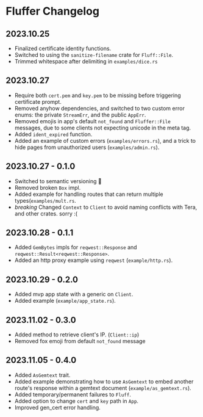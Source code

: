 # Fluffer Changelog

## 2023.10.25
* Finalized certificate identity functions.
* Switched to using the `sanitize-filename` crate for `Fluff::File`.
* Trimmed whitespace after delimiting in `examples/dice.rs`

## 2023.10.27
* Require both `cert.pem` and `key.pem` to be missing before triggering
  certificate prompt.
* Removed anyhow dependencies, and switched to two custom error enums: the
  private `StreamErr`, and the public `AppErr`.
* Removed emojis in app's default `not_found` and `Fluffer::File` messages, due
  to some clients not expecting unicode in the meta tag.
* Added `ident_expired` function.
* Added an example of custom errors (`examples/errors.rs`), and a trick to hide
  pages from unauthorized users (`examples/admin.rs`).

## 2023.10.27 - 0.1.0
* Switched to semantic versioning 🤦
* Removed broken `Box` impl.
* Added example for handling routes that can return multiple
  types(`examples/mult.rs`.
* *breaking* Changed `Context` to `Client` to avoid naming conflicts with
  Tera, and other crates. sorry :(

## 2023.10.28 - 0.1.1
* Added `GemBytes` impls for `reqwest::Response` and
  `reqwest::Result<reqwest::Response>`.
* Added an http proxy example using `reqwest` (`example/http.rs`).

## 2023.10.29 - 0.2.0
* Added mvp app state with a generic on `Client`.
* Added example (`example/app_state.rs`).

## 2023.11.02 - 0.3.0
* Added method to retrieve client's IP. (`Client::ip`)
* Removed fox emoji from default `not_found` message

## 2023.11.05 - 0.4.0
* Added `AsGemtext` trait.
* Added example demonstrating how to use `AsGemtext` to
  embed another route's response within a gemtext document
  (`example/as_gemtext.rs`).
* Added temporary/permanent failures to `Fluff`.
* Added option to change `cert` and `key` path in `App`.
* Improved gen_cert error handling.
